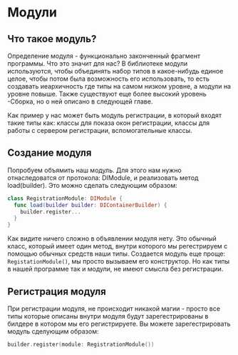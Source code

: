 # Модули
## Что такое модуль?
Определение модуля - функционально законченный фрагмент программы. Что это значит для нас? В библиотеке модули используются, чтобы объединять набор типов в какое-нибудь единое целое, чтобы потом была возможность его использовать, то есть создавать иеархичность где типы на самом низком уровне, а модули на уровне повыше. Также существуют еще более высокий уровень -Сборка, но о ней описано в следующей главе.

Как пример у нас может быть модуль регистрации, в который входят такие типы как: классы для показа окон регистрации, классы для работы с сервером регистрации, вспомогательные классы.

## Создание модуля
Попробуем объямить наш модуль. Для этого нам нужно отнаследоватся от протокола: DIModule, и реализовать метод load(builder). Это можно сделать следующим образом:
```Swift
class RegistrationModule: DIModule {
  func load(builder builder: DIContainerBuilder) {
    builder.register...
  }
}
```

Как видите ничего сложно в объявлении модуля нету. Это обычный класс, который имеет один метод, внутри которого мы регестрируем с помощью обычных средств наши типы.
Создается модуль еще проще: `RegistationModule()`, мы просто вызываем его конструктор. Но как типы в нашей программе так и модули, не имеют смысла без регистрации.

## Регистрация модуля
При регистрации модуля, не происходит никакой магии - просто все типы которые описаны внутри модуля будут зарегестрированы в билдере в котором мы его регистрируете. Вы можете зарегестрировать модуль сделующим образом:
```Swift
builder.register(module: RegistrationModule())
```